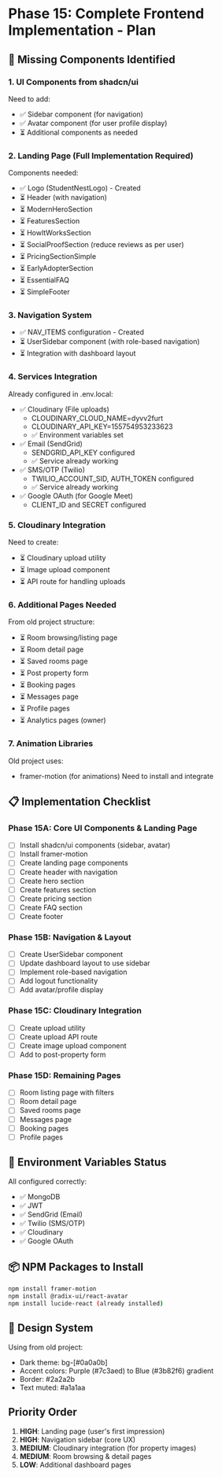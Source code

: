 # Phase 15: Complete Frontend Implementation - Plan

## 🎯 Missing Components Identified

### 1. **UI Components from shadcn/ui**
Need to add:
- ✅ Sidebar component (for navigation)
- ✅ Avatar component (for user profile display)
- ⏳ Additional components as needed

### 2. **Landing Page** (Full Implementation Required)
Components needed:
- ✅ Logo (StudentNestLogo) - Created
- ⏳ Header (with navigation)
- ⏳ ModernHeroSection
- ⏳ FeaturesSection
- ⏳ HowItWorksSection
- ⏳ SocialProofSection (reduce reviews as per user)
- ⏳ PricingSectionSimple
- ⏳ EarlyAdopterSection
- ⏳ EssentialFAQ
- ⏳ SimpleFooter

### 3. **Navigation System**
- ✅ NAV_ITEMS configuration - Created
- ⏳ UserSidebar component (with role-based navigation)
- ⏳ Integration with dashboard layout

### 4. **Services Integration**
Already configured in .env.local:
- ✅ Cloudinary (File uploads)
  - CLOUDINARY_CLOUD_NAME=dyvv2furt
  - CLOUDINARY_API_KEY=155754953233623
  - ✅ Environment variables set
- ✅ Email (SendGrid)
  - SENDGRID_API_KEY configured
  - ✅ Service already working
- ✅ SMS/OTP (Twilio)
  - TWILIO_ACCOUNT_SID, AUTH_TOKEN configured
  - ✅ Service already working
- ✅ Google OAuth (for Google Meet)
  - CLIENT_ID and SECRET configured

### 5. **Cloudinary Integration**
Need to create:
- ⏳ Cloudinary upload utility
- ⏳ Image upload component
- ⏳ API route for handling uploads

### 6. **Additional Pages Needed**
From old project structure:
- ⏳ Room browsing/listing page
- ⏳ Room detail page
- ⏳ Saved rooms page
- ⏳ Post property form
- ⏳ Booking pages
- ⏳ Messages page
- ⏳ Profile pages
- ⏳ Analytics pages (owner)

### 7. **Animation Libraries**
Old project uses:
- framer-motion (for animations)
Need to install and integrate

## 📋 Implementation Checklist

### Phase 15A: Core UI Components & Landing Page
- [ ] Install shadcn/ui components (sidebar, avatar)
- [ ] Install framer-motion
- [ ] Create landing page components
- [ ] Create header with navigation
- [ ] Create hero section
- [ ] Create features section
- [ ] Create pricing section
- [ ] Create FAQ section
- [ ] Create footer

### Phase 15B: Navigation & Layout
- [ ] Create UserSidebar component
- [ ] Update dashboard layout to use sidebar
- [ ] Implement role-based navigation
- [ ] Add logout functionality
- [ ] Add avatar/profile display

### Phase 15C: Cloudinary Integration
- [ ] Create upload utility
- [ ] Create upload API route
- [ ] Create image upload component
- [ ] Add to post-property form

### Phase 15D: Remaining Pages
- [ ] Room listing page with filters
- [ ] Room detail page
- [ ] Saved rooms page
- [ ] Messages page
- [ ] Booking pages
- [ ] Profile pages

## 🔧 Environment Variables Status
All configured correctly:
- ✅ MongoDB
- ✅ JWT
- ✅ SendGrid (Email)
- ✅ Twilio (SMS/OTP)
- ✅ Cloudinary
- ✅ Google OAuth

## 📦 NPM Packages to Install
```bash
npm install framer-motion
npm install @radix-ui/react-avatar
npm install lucide-react (already installed)
```

## 🎨 Design System
Using from old project:
- Dark theme: bg-[#0a0a0b]
- Accent colors: Purple (#7c3aed) to Blue (#3b82f6) gradient
- Border: #2a2a2b
- Text muted: #a1a1aa

## Priority Order
1. **HIGH**: Landing page (user's first impression)
2. **HIGH**: Navigation sidebar (core UX)
3. **MEDIUM**: Cloudinary integration (for property images)
4. **MEDIUM**: Room browsing & detail pages
5. **LOW**: Additional dashboard pages
